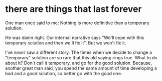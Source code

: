 
# there are things that last forever

One man once said to me: Nothing is more definitive than a temporary solution.

He was damn right.
Our internal narrative says "We'll cope with this temporary solution and then we'll fix it".
But we won't fix it.

I've _never_ saw a different story. The times when we decide to change a "temporary" solution are so rare that this old saying rings true.
What to do about it? Don't call it temporary, and go for the good solution.
Because, another great man said, you spend the same amount of time developing a bad and a good solution, so better go with the good one.
